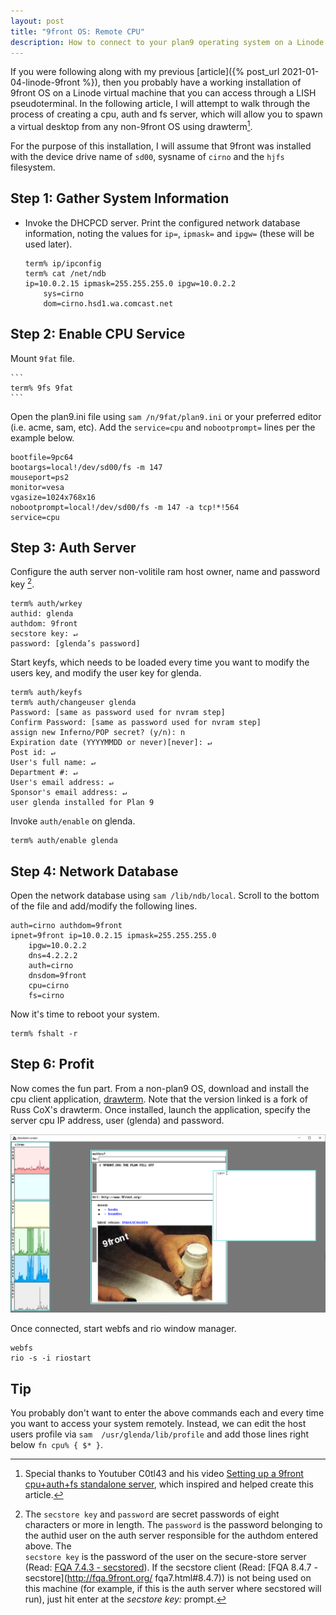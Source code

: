 ```yaml
---
layout: post
title: "9front OS: Remote CPU"
description: How to connect to your plan9 operating system on a Linode virtual machine using a cpu, auth and fs server.
---
```


If you were following along with my previous 
[article]({% post_url 2021-01-04-linode-9front %}), then you probably have a working 
installation of 9front OS on a Linode virtual machine that you can access through a 
LISH pseudoterminal. In the following article, I will attempt to walk through the 
process of creating a cpu, auth and fs server, which will allow you to spawn a virtual 
desktop from any non-9front OS using drawterm[^1]. 

For the purpose of this installation, I will assume that 9front was installed with
the device drive name of `sd00`, sysname of `cirno` and the `hjfs` filesystem.

## Step 1: Gather System Information

*   Invoke the DHCPCD server. Print the configured network database information, 
    noting the values for `ip=`, `ipmask=` and `ipgw=` (these will be used later).

    ```
    term% ip/ipconfig
    term% cat /net/ndb
    ip=10.0.2.15 ipmask=255.255.255.0 ipgw=10.0.2.2
        sys=cirno
        dom=cirno.hsd1.wa.comcast.net
    ```

## Step 2: Enable CPU Service

Mount `9fat` file.

    ```
    term% 9fs 9fat
    ```
    
Open the plan9.ini file using `sam /n/9fat/plan9.ini` or your preferred editor 
(i.e. acme, sam, etc). Add the `service=cpu` and `nobootprompt=` lines per the
example below.

```
bootfile=9pc64
bootargs=local!/dev/sd00/fs -m 147
mouseport=ps2
monitor=vesa
vgasize=1024x768x16
nobootprompt=local!/dev/sd00/fs -m 147 -a tcp!*!564
service=cpu
```

## Step 3: Auth Server

Configure the auth server non-volitile ram host owner, name and password key [^2].

```
term% auth/wrkey
authid: glenda
authdom: 9front
secstore key: ↵
password: [glenda’s password]
```

Start keyfs, which needs to be loaded every time you want to modify the users 
key, and modify the user key for glenda.

```
term% auth/keyfs
term% auth/changeuser glenda
Password: [same as password used for nvram step]
Confirm Password: [same as password used for nvram step]
assign new Inferno/POP secret? (y/n): n
Expiration date (YYYYMMDD or never)[never]: ↵
Post id: ↵
User's full name: ↵
Department #: ↵
User's email address: ↵
Sponsor's email address: ↵
user glenda installed for Plan 9
```

Invoke `auth/enable` on glenda.

```
term% auth/enable glenda
```

## Step 4: Network Database

Open the network database using `sam /lib/ndb/local`. Scroll to the bottom of 
the file and add/modify the following lines. 

```
auth=cirno authdom=9front
ipnet=9front ip=10.0.2.15 ipmask=255.255.255.0
    ipgw=10.0.2.2
    dns=4.2.2.2
    auth=cirno
    dnsdom=9front
    cpu=cirno
    fs=cirno
```

Now it's time to reboot your system.

```
term% fshalt -r
```

## Step 6: Profit

Now comes the fun part.  From a non-plan9 OS, download and install the cpu client 
application, [drawterm](http://drawterm.9front.org). Note that the version linked is 
a fork of Russ CoX's drawterm. Once installed, launch the application, specify the 
server cpu IP address, user (glenda) and password.

![drawterm client session](/assets/drawterm-mothra.png)

Once connected, start webfs and rio window manager.

```
webfs
rio -s -i riostart
```

## Tip

You probably don't want to enter the above commands each and every time you want to 
access your system remotely. Instead, we can edit the host users profile via `sam 
/usr/glenda/lib/profile` and add those lines right below `fn cpu% { $* }`.

[^1]: Special thanks to Youtuber C0tl43 and his video [Setting up a 9front cpu+auth+fs 
      standalone server](https://www.youtube.com/watch?v=PjVpB3SpAfQ), which inspired and helped create this article.
[^2]: The `secstore key` and `password` are secret passwords of eight characters
      or more in length. The `password` is the password belonging to the authid 
      user on the auth server responsible for the authdom entered above. The  
      `secstore key` is the password of the user on the secure-store server 
      (Read: [FQA 7.4.3 - secstored](http://fqa.9front.org/fqa8.html#7.4.3)). If 
      the secstore client (Read: [FQA 8.4.7 - secstore](http://fqa.9front.org/
      fqa7.html#8.4.7)) is not being used on this machine (for example, if this 
      is the auth server where secstored will run), just hit enter at the 
      *secstore key:* prompt.

